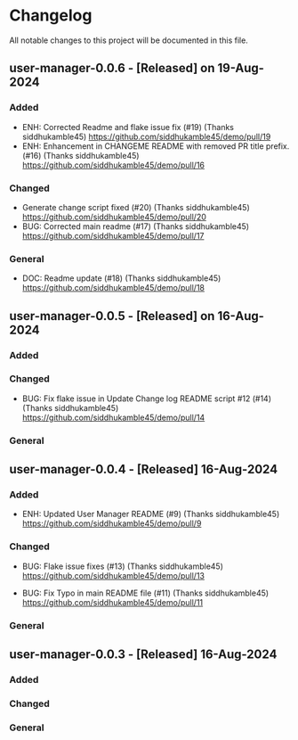 # Changelog

All notable changes to this project will be documented in this file.

## user-manager-0.0.6 - [Released] on 19-Aug-2024

### Added
- ENH: Corrected Readme and flake issue fix (#19) (Thanks siddhukamble45) https://github.com/siddhukamble45/demo/pull/19
- ENH: Enhancement in CHANGEME README with removed PR title prefix. (#16) (Thanks siddhukamble45) https://github.com/siddhukamble45/demo/pull/16

### Changed
-  Generate change script fixed (#20) (Thanks siddhukamble45) https://github.com/siddhukamble45/demo/pull/20
- BUG: Corrected main readme (#17) (Thanks siddhukamble45) https://github.com/siddhukamble45/demo/pull/17

### General
- DOC: Readme update (#18) (Thanks siddhukamble45) https://github.com/siddhukamble45/demo/pull/18


## user-manager-0.0.5 - [Released] on 16-Aug-2024

### Added

### Changed
- BUG: Fix flake issue in Update Change log README script #12 (#14) (Thanks siddhukamble45) https://github.com/siddhukamble45/demo/pull/14


### General

## user-manager-0.0.4 - [Released] 16-Aug-2024

### Added
- ENH: Updated User Manager README (#9) (Thanks siddhukamble45) https://github.com/siddhukamble45/demo/pull/9

### Changed
- BUG: Flake issue fixes (#13) (Thanks siddhukamble45) https://github.com/siddhukamble45/demo/pull/13

- BUG: Fix Typo in main README file (#11) (Thanks siddhukamble45) https://github.com/siddhukamble45/demo/pull/11

### General

## user-manager-0.0.3 - [Released] 16-Aug-2024

### Added

### Changed

### General


